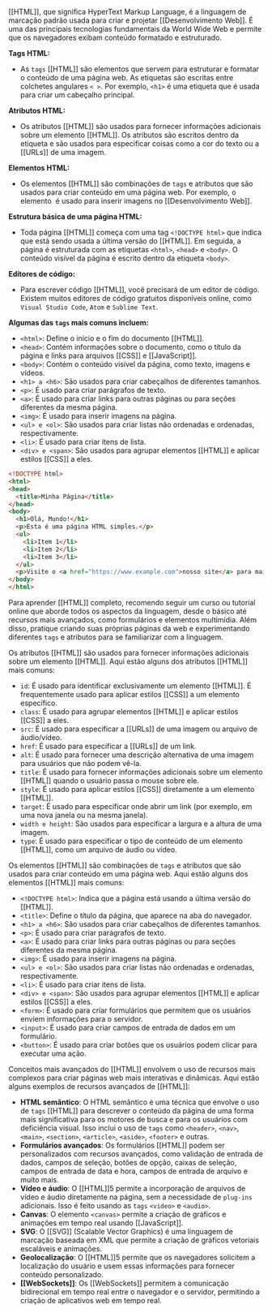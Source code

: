 [[HTML]], que significa HyperText Markup Language, é a linguagem de marcação padrão usada para criar e projetar [[Desenvolvimento Web]]. É uma das principais tecnologias fundamentais da World Wide Web e permite que os navegadores exibam conteúdo formatado e estruturado.

**Tags HTML:**

-  As `tags` [[HTML]] são elementos que servem para estruturar e formatar o conteúdo de uma página web. As etiquetas são escritas entre colchetes angulares `< >`. Por exemplo, `<h1>` é uma etiqueta que é usada para criar um cabeçalho principal.

**Atributos HTML:**

- Os atributos [[HTML]] são usados para fornecer informações adicionais sobre um elemento [[HTML]]. Os atributos são escritos dentro da etiqueta e são usados para especificar coisas como a cor do texto ou a [[URLs]] de uma imagem.

**Elementos HTML:**

- Os elementos [[HTML]] são combinações de `tags` e atributos que são usados para criar conteúdo em uma página web. Por exemplo, o elemento <img> é usado para inserir imagens no [[Desenvolvimento Web]].

**Estrutura básica de uma página HTML:**

- Toda página [[HTML]] começa com uma tag `<!DOCTYPE html>` que indica que está sendo usada a última versão do [[HTML]]. Em seguida, a página é estruturada com as etiquetas `<html>`, `<head>` e `<body>`. O conteúdo visível da página é escrito dentro da etiqueta `<body>`.

**Editores de código:**

- Para escrever código [[HTML]], você precisará de um editor de código. Existem muitos editores de código gratuitos disponíveis online, como `Visual Studio Code`, `Atom` e `Sublime Text`.

**Algumas das `tags` mais comuns incluem:**

- `<html>`: Define o início e o fim do documento [[HTML]].
- `<head>`: Contém informações sobre o documento, como o título da página e links para arquivos [[CSS]] e [[JavaScript]].
- `<body>`: Contém o conteúdo visível da página, como texto, imagens e vídeos.
- `<h1> a <h6>`: São usados para criar cabeçalhos de diferentes tamanhos.
- `<p>`: É usado para criar parágrafos de texto.
- `<a>`: É usado para criar links para outras páginas ou para seções diferentes da mesma página.
- `<img>`: É usado para inserir imagens na página.
- `<ul> e <ol>`: São usados para criar listas não ordenadas e ordenadas, respectivamente.
- `<li>`: É usado para criar itens de lista.
- `<div> e <span>`: São usados para agrupar elementos [[HTML]] e aplicar estilos [[CSS]] a eles.

```html
<!DOCTYPE html>
<html>
<head>
  <title>Minha Página</title>
</head>
<body>
  <h1>Olá, Mundo!</h1>
  <p>Esta é uma página HTML simples.</p>
  <ul>
    <li>Item 1</li>
    <li>Item 2</li>
    <li>Item 3</li>
  </ul>
  <p>Visite o <a href="https://www.example.com">nosso site</a> para mais informações.</p>
</body>
</html>
```

Para aprender [[HTML]] completo, recomendo seguir um curso ou tutorial online que aborde todos os aspectos da linguagem, desde o básico até recursos mais avançados, como formulários e elementos multimídia. Além disso, pratique criando suas próprias páginas da web e experimentando diferentes `tags` e atributos para se familiarizar com a linguagem.

Os atributos [[HTML]] são usados para fornecer informações adicionais sobre um elemento [[HTML]]. Aqui estão alguns dos atributos [[HTML]] mais comuns:

- `id`: É usado para identificar exclusivamente um elemento [[HTML]]. É frequentemente usado para aplicar estilos [[CSS]] a um elemento específico.
- `class`: É usado para agrupar elementos [[HTML]] e aplicar estilos [[CSS]] a eles.
- `src`: É usado para especificar a [[URLs]] de uma imagem ou arquivo de áudio/vídeo.
- `href`: É usado para especificar a [[URLs]] de um link.
- `alt`: É usado para fornecer uma descrição alternativa de uma imagem para usuários que não podem vê-la.
- `title`: É usado para fornecer informações adicionais sobre um elemento [[HTML]] quando o usuário passa o mouse sobre ele.
- `style`: É usado para aplicar estilos [[CSS]] diretamente a um elemento [[HTML]].
- `target`: É usado para especificar onde abrir um link (por exemplo, em uma nova janela ou na mesma janela).
- `width e height`: São usados para especificar a largura e a altura de uma imagem.
- `type`: É usado para especificar o tipo de conteúdo de um elemento [[HTML]], como um arquivo de áudio ou vídeo.

Os elementos [[HTML]] são combinações de `tags` e atributos que são usados para criar conteúdo em uma página web. Aqui estão alguns dos elementos [[HTML]] mais comuns:

- `<!DOCTYPE html>`: Indica que a página está usando a última versão do [[HTML]].
- `<title>`: Define o título da página, que aparece na aba do navegador.
- `<h1> a <h6>`: São usados para criar cabeçalhos de diferentes tamanhos.
- `<p>`: É usado para criar parágrafos de texto.
- `<a>`: É usado para criar links para outras páginas ou para seções diferentes da mesma página.
- `<img>`: É usado para inserir imagens na página.
- `<ul> e <ol>`: São usados para criar listas não ordenadas e ordenadas, respectivamente.
- `<li>`: É usado para criar itens de lista.
- `<div> e <span>`: São usados para agrupar elementos [[HTML]] e aplicar estilos [[CSS]] a eles.
- `<form>`: É usado para criar formulários que permitem que os usuários enviem informações para o servidor.
- `<input>`: É usado para criar campos de entrada de dados em um formulário.
- `<button>`: É usado para criar botões que os usuários podem clicar para executar uma ação.

Conceitos mais avançados do [[HTML]] envolvem o uso de recursos mais complexos para criar páginas web mais interativas e dinâmicas. Aqui estão alguns exemplos de recursos avançados de [[HTML]]:

- **HTML semântico**: O HTML semântico é uma técnica que envolve o uso de `tags` [[HTML]] para descrever o conteúdo da página de uma forma mais significativa para os motores de busca e para os usuários com deficiência visual. Isso inclui o uso de `tags` como `<header>`, `<nav>`, `<main>`, `<section>`, `<article>`, `<aside>`, `<footer>` e outras.
- **Formulários avançados**: Os formulários [[HTML]] podem ser personalizados com recursos avançados, como validação de entrada de dados, campos de seleção, botões de opção, caixas de seleção, campos de entrada de data e hora, campos de entrada de arquivo e muito mais.
- **Vídeo e áudio**: O [[HTML]]5 permite a incorporação de arquivos de vídeo e áudio diretamente na página, sem a necessidade de `plug-ins` adicionais. Isso é feito usando as `tags` `<video>` e `<audio>`.
- **Canvas**: O elemento `<canvas>` permite a criação de gráficos e animações em tempo real usando [[JavaScript]].
- **SVG**: O [[SVG]] (Scalable Vector Graphics) é uma linguagem de marcação baseada em XML que permite a criação de gráficos vetoriais escaláveis e animações.
- **Geolocalização**: O [[HTML]]5 permite que os navegadores solicitem a localização do usuário e usem essas informações para fornecer conteúdo personalizado.
- **[[WebSockets]]**: Os [[WebSockets]] permitem a comunicação bidirecional em tempo real entre o navegador e o servidor, permitindo a criação de aplicativos web em tempo real.